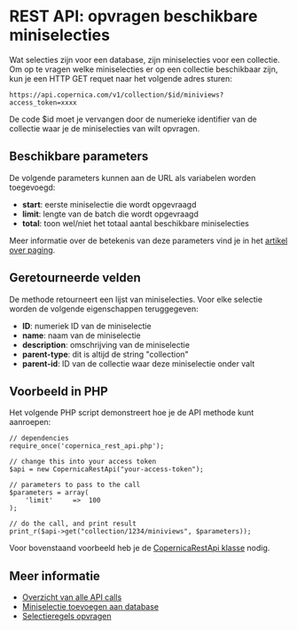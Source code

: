 # REST API: opvragen beschikbare miniselecties

Wat selecties zijn voor een database, zijn miniselecties voor een collectie.
Om op te vragen welke miniselecties er op een collectie beschikbaar zijn,
kun je een HTTP GET requet naar het volgende adres sturen:

`https://api.copernica.com/v1/collection/$id/miniviews?access_token=xxxx`

De code $id moet je vervangen door de numerieke identifier van de 
collectie waar je de miniselecties van wilt opvragen.


## Beschikbare parameters

De volgende parameters kunnen aan de URL als variabelen worden toegevoegd:

* **start**: eerste miniselectie die wordt opgevraagd
* **limit**: lengte van de batch die wordt opgevraagd
* **total**: toon wel/niet het totaal aantal beschikbare miniselecties

Meer informatie over de betekenis van deze parameters vind je in het
[artikel over paging](rest-paging).


## Geretourneerde velden

De methode retourneert een lijst van miniselecties. Voor elke selectie
worden de volgende eigenschappen teruggegeven:

* **ID**: numeriek ID van de miniselectie
* **name**: naam van de miniselectie
* **description**: omschrijving van de miniselectie
* **parent-type**: dit is altijd de string "collection"
* **parent-id**: ID van de collectie waar deze miniselectie onder valt


## Voorbeeld in PHP

Het volgende PHP script demonstreert hoe je de API methode kunt aanroepen:

    // dependencies
    require_once('copernica_rest_api.php');
    
    // change this into your access token
    $api = new CopernicaRestApi("your-access-token");

    // parameters to pass to the call
    $parameters = array(
        'limit'     =>  100
    );
    
    // do the call, and print result
    print_r($api->get("collection/1234/miniviews", $parameters));

Voor bovenstaand voorbeeld heb je de [CopernicaRestApi klasse](rest-php) nodig.
    

## Meer informatie

* [Overzicht van alle API calls](rest-api)
* [Miniselectie toevoegen aan database](rest-post-collection-views)
* [Selectieregels opvragen](rest-get-miniview-rules)
